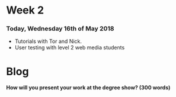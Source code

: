 # Week 2

### Today, Wednesday 16th of May 2018

* Tutorials with Tor and Nick.
* User testing with level 2 web media students


# Blog


**How will you present your work at the degree show? (300 words)**
